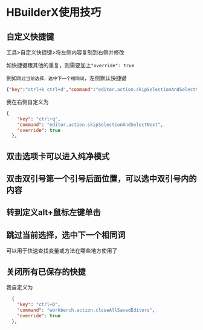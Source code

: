 # HBuilderX使用技巧

## 自定义快捷键

工具>自定义快捷键>将左侧内容复制到右侧并修改

如快捷键跟其他的重复，则需要加上`"override": true`

例如`跳过当前选择，选中下一个相同词`，左侧默认快捷键

```json
{"key":"ctrl+k ctrl+d","command":"editor.action.skipSelectionAndSelectNext"},
```

我在右侧自定义为

```json
{
    "key": "ctrl+q",
    "command": "editor.action.skipSelectionAndSelectNext",
    "override": true
  },
```

## 双击选项卡可以进入纯净模式

## 双击双引号第一个引号后面位置，可以选中双引号内的内容

## 转到定义alt+鼠标左键单击

## 跳过当前选择，选中下一个相同词

可以用于快速查找变量或方法在哪些地方使用了

## 关闭所有已保存的快捷

我自定义为

```json
  {
    "key": "ctrl+D",
    "command": "workbench.action.closeAllSavedEditors",
    "override": true
  },
```

